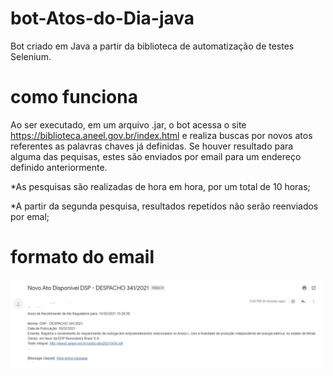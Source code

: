 # bot-Atos-do-Dia-java
Bot criado em Java a partir da biblioteca de automatização de testes Selenium.

# como funciona 
Ao ser executado, em um arquivo .jar, o bot acessa o site https://biblioteca.aneel.gov.br/index.html e realiza buscas por novos atos referentes as palavras chaves já definidas.
Se houver resultado para alguma das pequisas, estes são enviados por email para um endereço definido anteriormente.

*As pesquisas são realizadas de hora em hora, por um total de 10 horas;

*A partir da segunda pesquisa, resultados repetidos não serão reenviados por emal;

# formato do email
![alt text](https://github.com/mantisoficial/bot-java/blob/main/projectImages/emailExemplo.jpg?raw=true)

